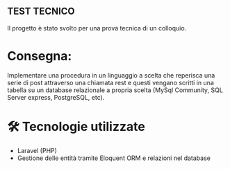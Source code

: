 ## TEST TECNICO

Il progetto è stato svolto per una prova tecnica di un colloquio.

# Consegna:

Implementare una procedura in un linguaggio a scelta che reperisca una serie di post attraverso
una chiamata rest e questi vengano scritti in una tabella su un database relazionale a propria
scelta (MySql Community, SQL Server express, PostgreSQL, etc).

# 🛠️ Tecnologie utilizzate

-   Laravel (PHP)
-   Gestione delle entità tramite Eloquent ORM e relazioni nel database
